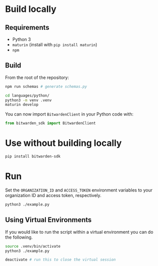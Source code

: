 # Build locally
## Requirements

- Python 3
- `maturin` (install with `pip install maturin`)
- `npm`

## Build

From the root of the repository:
```bash
npm run schemas # generate schemas.py

cd languages/python/
python3 -m venv .venv
maturin develop
```

You can now import `BitwardenClient` in your Python code with:
```python
from bitwarden_sdk import BitwardenClient
```

# Use without building locally

```bash
pip install bitwarden-sdk
```

# Run

Set the `ORGANIZATION_ID` and `ACCESS_TOKEN` environment variables to your organization ID and access token, respectively.

```bash
python3 ./example.py
```

## Using Virtual Environments

If you would like to run the script within a virtual environment you can do the following.

```bash
source .venv/bin/activate
python3 ./example.py

deactivate # run this to close the virtual session
```
